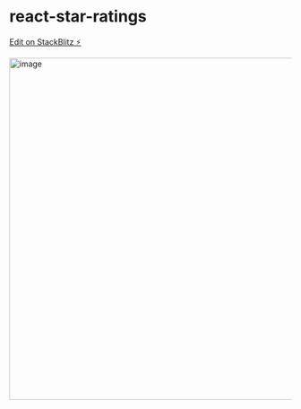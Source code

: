 # react-star-ratings

[Edit on StackBlitz ⚡️](https://stackblitz.com/edit/react-ts-h3valn)

<img width="610" alt="image" src="https://user-images.githubusercontent.com/5084197/224559015-8ff2c54e-d81b-4568-98aa-1d274ea15efc.png">
